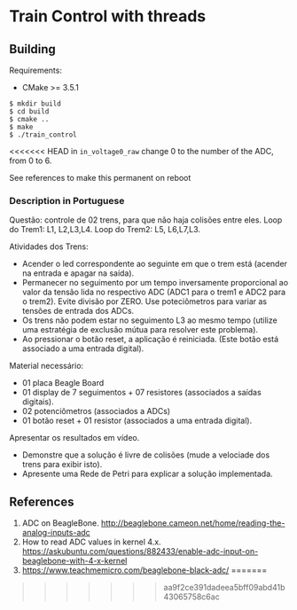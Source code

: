 Train Control with threads
==========================

## Building
Requirements:
- CMake >= 3.5.1

```
$ mkdir build
$ cd build
$ cmake ..
$ make
$ ./train_control
```
<<<<<<< HEAD
in `in_voltage0_raw` change 0 to the number of the ADC, from 0 to 6.

See references to make this permanent on reboot

### Description in Portuguese ###
Questão: controle de 02 trens, para que não haja colisões entre eles.
Loop do Trem1: L1, L2,L3,L4.
Loop do Trem2: L5, L6,L7,L3.

Atividades dos Trens:
- Acender o led correspondente ao seguinte em que o trem está (acender na entrada e apagar na saída).
- Permanecer no seguimento por um tempo inversamente proporcional ao valor da tensão lida no respectivo ADC (ADC1 para o trem1 e ADC2 para o trem2). Evite divisão por ZERO. Use poteciômetros para variar as tensões de entrada dos ADCs.
- Os trens não podem estar no seguimento L3 ao mesmo tempo (utilize uma estratégia de exclusão mútua para resolver este problema).
- Ao pressionar o botão reset, a aplicação é reiniciada. (Este botão está associado a uma entrada digital).

Material necessário:
- 01 placa Beagle Board
- 01 display de 7 seguimentos + 07 resistores (associados a saídas digitais).
- 02 potenciômetros (associados a ADCs)
- 01 botão reset + 01 resistor (associados a uma entrada digital).

Apresentar os resultados em vídeo.
- Demonstre que a solução é livre de colisões (mude a velociade dos trens para exibir isto).
- Apresente uma Rede de Petri para explicar a solução implementada.

## References ##
1. ADC on BeagleBone. <http://beaglebone.cameon.net/home/reading-the-analog-inputs-adc>
2. How to read ADC values in kernel 4.x. <https://askubuntu.com/questions/882433/enable-adc-input-on-beaglebone-with-4-x-kernel>
3. <https://www.teachmemicro.com/beaglebone-black-adc/>
=======
>>>>>>> aa9f2ce391dadeea5bff09abd41b43065758c6ac
